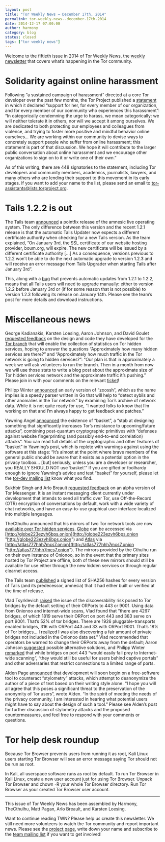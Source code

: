 ```yaml
---
layout: post
title: "Tor Weekly News — December 17th, 2014"
permalink: tor-weekly-news--december-17th-2014
date: 2014-12-17 07:00:00
author: harmony
category: blog
status: closed
tags: ["tor weekly news"]
---
```


Welcome to the fiftieth issue in 2014 of Tor Weekly News, the [weekly newsletter](https://lists.torproject.org/cgi-bin/mailman/listinfo/tor-news) that covers what’s happening in the Tor community.

Solidarity against online harassment
====================================

Following “a sustained campaign of harassment” directed at a core Tor developer over the past few months, the Tor Project published a [statement](https://blog.torproject.org/blog/solidarity-against-online-harassment) in which it declared “support for her, for every member of our organization, and for every member of our community who experiences this harassment”: “In categorically condemning the urge to harass, we mean categorically: we will neither tolerate it in others, nor will we accept it among ourselves. We are dedicated to both protecting our employees and colleagues from violence, and trying to foster more positive and mindful behavior online ourselves… We are working within our community to devise ways to concretely support people who suffer from online harassment; this statement is part of that discussion. We hope it will contribute to the larger public conversation about online harassment and we encourage other organizations to sign on to it or write one of their own.”

As of this writing, there are 448 signatories to the statement, including Tor developers and community members, academics, journalists, lawyers, and many others who are lending their support to this movement in its early stages. If you want to add your name to the list, please send an email to [tor-assistants@lists.torproject.org](mailto:tor-assistants@lists.torproject.org).

Tails 1.2.2 is out
==================

The Tails team [announced](https://tails.boum.org/news/version_1.2.2/) a pointfix release of the amnesic live operating system. The only difference between this version and the recent 1.2.1 release is that the automatic Tails Updater now expects a different certificate authority when checking for a new Tails version. As the team explained, “On January 3rd, the SSL certificate of our website hosting provider, boum.org, will expire. The new certificate will be issued by a different certificate authority […] As a consequence, versions previous to 1.2.2 won’t be able to do the next automatic upgrade to version 1.2.3 and will receive an error message from Tails Upgrader when starting Tails after January 3rd”.

This, along with a [bug](https://labs.riseup.net/code/issues/8449) that prevents automatic updates from 1.2.1 to 1.2.2, means that all Tails users will need to upgrade manually: either to version 1.2.2 before January 3rd or (if for some reason that is not possible) to version 1.2.3 following its release on January 14th. Please see the team’s post for more details and download instructions.

Miscellaneous news
==================

George Kadianakis, Karsten Loesing, Aaron Johnson, and David Goulet [requested feedback](https://lists.torproject.org/pipermail/tor-dev/2014-December/007968.html) on the design and code they have developed for the [Tor branch](https://gitweb.torproject.org/karsten/tor.git/log/?h=task-13192-5) that will enable the collection of statistics on Tor hidden services, hoping to answer the questions “Approximately how many hidden services are there?” and “Approximately how much traffic in the Tor network is going to hidden services?”: “Our plan is that in approximately a week we will ask volunteers to run the branch. Then in a month from now we will use those stats to write a blog post about the approximate size of Tor hidden services network and the approximate traffic it’s pushing.” Please join in with your comments on the relevant [ticket](https://bugs.torproject.org/13192)!

Philipp Winter [announced](https://lists.torproject.org/pipermail/tor-dev/2014-December/007973.html) an early version of “zoossh”, which as the name implies is a speedy parser written in Go that will help to “detect sybils and other anomalies in the Tor network” by examining Tor’s archive of network data. While it is not quite ready for use, “I wanted folks to know that I’m working on that and I’m always happy to get feedback and patches.”

Yawning Angel [announced](https://lists.torproject.org/pipermail/tor-dev/2014-December/007977.html) the existence of “basket”, a “stab at designing something that significantly increases Tor’s resistance to upcoming/future attacks”, combining post-quantum cryptographic primitives with “defenses against website fingerprinting (and possibly end-to-end correlation) attacks”. You can read full details of the cryptographic and other features of “basket” in Yawning’s post, which is replete with warnings against using the software at this stage: “It’s almost at the point where brave members of the general public should be aware that it exists as a potential option in the privacy toolbox… [but] seriously, unless you are a developer or researcher, you REALLY SHOULD NOT use ‘basket’.” If you are gifted or foolhardy enough to ignore Yawning’s advice and test “basket” for yourself, please let the [tor-dev mailing list](https://lists.torproject.org/cgi-bin/mailman/listinfo/tor-dev) know what you find.

Sukhbir Singh and Arlo Breault [requested feedback](https://lists.torproject.org/pipermail/tor-dev/2014-December/007981.html) on an alpha version of Tor Messenger. It is an instant messaging client currently under development that intends to send all traffic over Tor, use Off-the-Record (OTR) encryption of conversations by default, work with a wide variety of chat networks, and have an easy-to-use graphical user interface localized into multiple languages.

TheCthulhu announced that his mirrors of two Tor network tools are now [available over Tor hidden services](https://lists.torproject.org/pipermail/tor-talk/2014-December/035982.html). [Globe](https://globe.thecthulhu.com) can be accessed via [http://globe223ezvh6bps.onion](http://globe223ezvh6bps.onion "http://globe223ezvh6bps.onion") and [Atlas](https://atlas.thecthulhu.com) via [http://atlas777hhh7mcs7.onion](http://atlas777hhh7mcs7.onion "http://atlas777hhh7mcs7.onion"). The mirrors provided by the Cthulhu run on their own instance of Onionoo, so in the event that the primary sites hosted by Tor Project are offline, both of these new mirrors should still be available for use either through the new hidden services or through regular clearnet access.

The Tails team [published](https://mailman.boum.org/pipermail/tails-dev/2014-December/007632.html) a signed list of SHA256 hashes for every version of Tails (and its predecessor, amnesia) that it had either built or verified at the time of release.

Vlad Tsyrklevich [raised](https://lists.torproject.org/pipermail/tor-dev/2014-December/007957.html) the issue of the discoverability risk posed to Tor bridges by the default setting of their ORPorts to 443 or 9001. Using data from Onionoo and internet-wide scans, Vlad found that “there are 4267 bridges, of which 1819 serve their ORPort on port 443 and 383 serve on port 9001. That’s 52% of tor bridges. There are 1926 pluggable-transports enabled bridges, 316 with ORPort 443 and 33 with ORPort 9001. That’s 18% of Tor bridges… I realized I was also discovering a fair amount of private bridges not included in the Onionoo data set.” Vlad recommended that operators be warned to change their ORPorts away from the default; Aaron Johnson [suggested](https://lists.torproject.org/pipermail/tor-dev/2014-December/007959.html) possible alternative solutions, and Philipp Winter [remarked](https://lists.torproject.org/pipermail/tor-dev/2014-December/007963.html) that while bridges on port 443 “would easily fall prey to Internet-wide scanning”, “they would still be useful for users behind captive portals” and other adversaries that restrict connections to a limited range of ports.

Alden Page [announced](https://lists.torproject.org/pipermail/tor-talk/2014-December/035989.html) that development will soon begin on a free-software tool to counteract “stylometry” attacks, which attempt to deanonymize the author of a piece of text based on their writing style alone. “I hope you will all agree that this poses a significant threat to the preservation of the anonymity of Tor users”, wrote Alden. “In the spirit of meeting the needs of the privacy community, I am interested in hearing what potential users might have to say about the design of such a tool.” Please see Alden’s post for further discussion of stylometry attacks and the proposed countermeasures, and feel free to respond with your comments or questions.

Tor help desk roundup
=====================

Because Tor Browser prevents users from running it as root, Kali Linux users starting Tor Browser will see an error message saying Tor should not be run as root.

In Kali, all userspace software runs as root by default. To run Tor Browser in Kali Linux, create a new user account just for using Tor Browser. Unpack Tor Browser and chown -R your whole Tor Browser directory. Run Tor Browser as your created Tor Browser user account.

* * * * *

This issue of Tor Weekly News has been assembled by Harmony, TheCthulhu, Matt Pagan, Arlo Breault, and Karsten Loesing.

Want to continue reading TWN? Please help us create this newsletter. We still need more volunteers to watch the Tor community and report important news. Please see the [project page](https://trac.torproject.org/projects/tor/wiki/TorWeeklyNews), write down your name and subscribe to the [team mailing list](https://lists.torproject.org/cgi-bin/mailman/listinfo/news-team) if you want to get involved!

